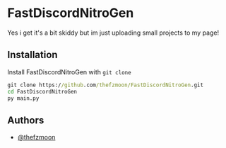 # FastDiscordNitroGen
 Yes i get it's a bit skiddy but im just uploading small projects to my page! 
## Installation

Install FastDiscordNitroGen with ```git clone```

```cmd
git clone https://github.com/thefzmoon/FastDiscordNitroGen.git
cd FastDiscordNitroGen
py main.py
```
    
## Authors

- [@thefzmoon](https://www.github.com/thefzmoon)

